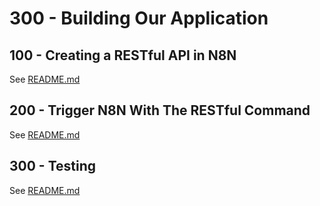# 300 - Building Our Application

## 100 - Creating a RESTful API in N8N

See [README.md](./100/README.md)


## 200 - Trigger N8N With The RESTful Command

See [README.md](./200/README.md)

## 300 - Testing

See [README.md](./300/README.md)
